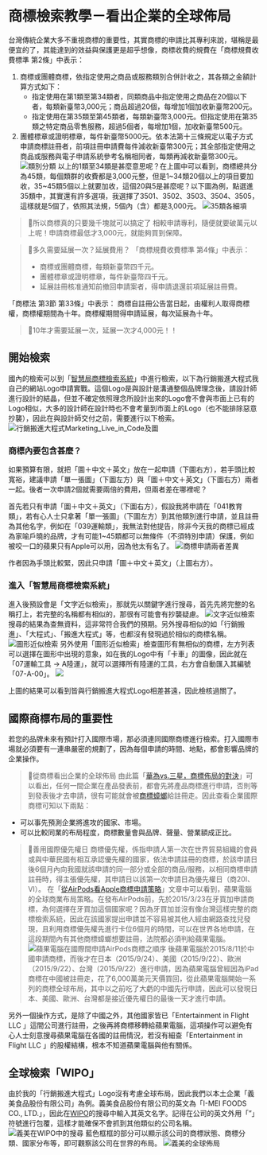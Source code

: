 # 商標檢索教學－看出企業的全球佈局

台灣傳統企業大多不重視商標的重要性，其實商標的申請比其專利來說，堪稱是最便宜的了，其能達到的效益與保護更是超乎想像，商標收費的規費在「商標規費收費標準 第2條」中表示：

1. 商標或團體商標，依指定使用之商品或服務類別合併計收之，其各類之金額計算方式如下：
    * 指定使用在第1類至第34類者，同類商品中指定使用之商品在20個以下者，每類新臺幣3,000元；商品超過20個，每增加1個加收新臺幣200元。
    * 指定使用在第35類至第45類者，每類新臺幣3,000元。但指定使用在第35類之特定商品零售服務，超過5個者，每增加1個，加收新臺幣500元。
2. 團體標章或證明標章，每件新臺幣5000元。依本法第十三條規定以電子方式申請商標註冊者，前項註冊申請費每件減收新臺幣300元；其全部指定使用之商品或服務與電子申請系統參考名稱相同者，每類再減收新臺幣300元。
![類別分類](https://i.imgur.com/TKvd4FZ.png)
以上的1類至34類是甚麼意思呢？在上圖中可以看到，商標總共分為45類，每個類群的收費都是3,000元整，但是1~34類20個以上的項目要加收，35~45類5個以上就要加收，這個20與5是甚麼呢？以下圖為例，點選進35類中，其實還有許多選項，我選擇了3501、3502、3503、3504、3505，這樣就是5個了，依照其法規，5個內（含）都是3,000元。
![35類各細項](https://i.imgur.com/dxrdS5z.png)
> 📌所以商標真的只要幾千塊就可以搞定了
> 相較申請專利，隨便就要破萬元以上呢！申請商標最低才3,000元，就能夠買到保障。

> 📌多久需要延展一次？延展費用？
> 「商標規費收費標準 第4條」中表示：
> 
> * 商標或團體商標，每類新臺幣四千元。
> * 團體標章或證明標章，每件新臺幣四千元。
> * 延展註冊核准通知前撤回申請案者，得申請退還前項延展註冊費。

「商標法 第3節 第33條」中表示：
商標自註冊公告當日起，由權利人取得商標權，商標權期間為十年。商標權期間得申請延展，每次延展為十年。

> 📌10年才需要延展一次，延展一次才4,000元！！

## 開始檢索
國內的檢索可以到「[智慧局商標檢索系統](https://twtmsearch.tipo.gov.tw/OS0/OS0101.jsp)」中進行檢索，以下為行銷搬進大程式我自己的網站Logo申請實戰。這個Logo是與設計是溝通整個品牌理念後，請設計師進行設計的結晶，但並不確定依照理念所設計出來的Logo會不會與市面上已有的Logo相似，大多的設計師在設計時也不會考量到市面上的Logo（也不能排除惡意抄襲），因此在與設計師交付之前，需要進行以下檢索。
![行銷搬進大程式Marketing_Live_in_Code及圖](https://i.imgur.com/k8dpHqZ.png)

### 商標內要包含甚麼？
如果預算有限，就把「圖＋中文＋英文」放在一起申請（下圖右方），若手頭比較寬裕，建議申請「單一張圖」（下圖左方）與「圖＋中文＋英文」（下圖右方）兩者一起。後者一次申請2個就需要兩倍的費用，但兩者差在哪裡呢？

首先若只有申請「圖＋中文＋英文」（下圖右方），假設我將申請在「041教育類」，若有心人士只拿著「單一張圖」（下圖左方）到其他類別進行申請，並且註冊為其他名字，例如在「039運輸類」，我無法對他提告，除非今天我的商標已經成為家喻戶曉的品牌，才有可能1~45類都可以無條件（不須特別申請）保護，例如被咬一口的蘋果只有Apple可以用，因為他太有名了。
![商標申請兩者差異](https://i.imgur.com/0VY5BdR.png)

作者因為手頭比較緊，因此只申請「圖＋中文＋英文」（上圖右方）。

### 進入「智慧局商標檢索系統」
進入後預設會是「文字近似檢索」，那就先以關鍵字進行搜尋，首先先將完整的名稱打上，若完整的名稱都有相似的，那很有可能會有抄襲疑慮。
![文字近似檢索](https://i.imgur.com/jVAbQrw.png)
搜尋的結果為查無資料，這非常符合我們的預期。另外搜尋相似的如「行銷搬進」、「大程式」、「搬進大程式」等，也都沒有發現過於相似的商標名稱。
![圖形近似檢索](https://i.imgur.com/yttyMR4.png)
另外使用「圖形近似檢索」檢查圖形有無相似的商標，左方列表可以選擇在圖形中出現的意象，如在我的Logo中有「卡車」的圖像，因此就在「07運輸工具 -> A陸運」，就可以選擇所有陸運的工具，右方會自動匯入其編號「07-A-00」。
![](https://i.imgur.com/xFy8TTB.png)

上圖的結果可以看到皆與行銷搬進大程式Logo相差甚遠，因此檢核過關了。

## 國際商標布局的重要性
若您的品牌未來有預計打入國際市場，那必須連同國際商標進行檢索。打入國際市場就必須要有一連串嚴密的規劃了，因為每個申請的時間、地點，都會影響品牌的企業操作。

> 📌從商標看出企業的全球佈局
> 由此篇「[華為vs.三星，商標佈局的對決](https://clarivate.com.tw/blog/2017/05/27/huawei-vs-samsung-in-trademarks/)」可以看出，任何一間企業在產品發表前，都會先將產品商標進行申請，否則等到發表後才去申請，很有可能就會被[商標蟑螂](https://www.huangandpartners.com/%E5%A4%A7%E9%99%B8%E3%80%8C%E5%95%86%E6%A8%99%E8%9F%91%E8%9E%82%E3%80%8D%E7%8C%96%E7%8D%97%E6%A9%AB%E8%A1%8C%E4%BD%A0%E7%9F%A5%E9%81%93%E5%A4%9A%E5%B0%91%EF%B9%96)給註冊走。因此查看企業國際商標可知以下兩點：
* 可以事先預測企業將進攻的國家、市場。
* 可以比較同業的布局程度，商標數量會與品牌、聲量、營業額成正比。

> 📌善用國際優先權日
> 商標優先權，係指申請人第一次在世界貿易組織的會員或與中華民國有相互承認優先權的國家，依法申請註冊的商標，於該申請日後6個月內向我國就該申請的同一部分或全部的商品/服務，以相同商標申請註冊時，得主張優先權，其申請日以該第一次申請日為優先權日（商20Ⅰ、Ⅵ）。
在「[從AirPods看Apple商標申請策略](https://tiipm.nccu.edu.tw/zh_tw/Events/page14/%E5%BE%9EAirPods%E7%9C%8BApple%E5%95%86%E6%A8%99%E7%94%B3%E8%AB%8B%E7%AD%96%E7%95%A5-38387015)」文章中可以看到，蘋果電腦的全球商業布局策略。在發布AirPods前，先於2015/3/23在牙買加申請商標，為何選擇在牙買加這個國家呢？因為牙買加並沒有像台灣這樣完整的商標檢索系統，因此在該國家提出申請並不容易被其他人經由網路查找兒發現，且利用商標優先權先進行卡位6個月的時間，可以在世界各地申請，在這段期間內有其他商標蟑螂想要註冊，法院都必須判給蘋果電腦。
![蘋果電腦在國際間申請AirPods商標之順序](https://i.imgur.com/lYwCtm0.png)
後蘋果電腦於2015/8/11於中國申請商標，而後才在日本（2015/9/24）、美國（2015/9/22）、歐洲（2015/9/22）、台灣（2015/9/22）進行申請，因為蘋果電腦曾經因為iPad商標在中國被註冊走，花了6,000萬美元天價買回，從此蘋果電腦開始一系列的商標全球布局，其中以之前吃了大虧的中國先行申請，因此可以發現日本、美國、歐洲、台灣都是接近優先權日的最後一天才進行申請。

另外一個操作方式，是除了中國之外，其他國家皆已「Entertainment in Flight LLC 」這間公司進行註冊，之後再將商標移轉給蘋果電腦，這項操作可以避免有心人士刻意搜尋蘋果電腦在各國的註冊情況，若沒有細查「Entertainment in Flight LLC 」的股權結構，根本不知道蘋果電腦與他有關係。

## 全球檢索「WIPO」
由於我的「行銷搬進大程式」Logo沒有考慮全球布局，因此我們以本土企業「義美食品股份有限公司」為例。義美食品股份有限公司的英文為「I-MEI FOODS CO., LTD.」，因此在[WIPO](https://www3.wipo.int/branddb/en/)的搜尋中輸入其英文名字。記得在公司的英文外用「”」符號進行包覆，這樣才能確保不會抓到其他類似的公司名稱。
![義美在WIPO中的搜尋](https://i.imgur.com/fBcKtsG.png)
藍色框框的部分可以顯示該公司的商標狀態、商標分類、國家分布等，即可觀察該公司在世界的布局。
![義美的全球佈局](https://i.imgur.com/S6brwcl.png)




